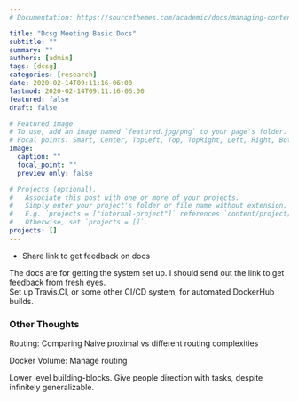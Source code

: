 ```yaml
---
# Documentation: https://sourcethemes.com/academic/docs/managing-content/

title: "Dcsg Meeting Basic Docs"
subtitle: ""
summary: ""
authors: [admin]
tags: [dcsg]
categories: [research]
date: 2020-02-14T09:11:16-06:00
lastmod: 2020-02-14T09:11:16-06:00
featured: false
draft: false

# Featured image
# To use, add an image named `featured.jpg/png` to your page's folder.
# Focal points: Smart, Center, TopLeft, Top, TopRight, Left, Right, BottomLeft, Bottom, BottomRight.
image:
  caption: ""
  focal_point: ""
  preview_only: false

# Projects (optional).
#   Associate this post with one or more of your projects.
#   Simply enter your project's folder or file name without extension.
#   E.g. `projects = ["internal-project"]` references `content/project/deep-learning/index.md`.
#   Otherwise, set `projects = []`.
projects: []
---
```

* Share link to get feedback on docs  

The docs are for getting the system set up. I should send out the link to get feedback from fresh eyes.  
Set up Travis.CI, or some other CI/CD system, for automated DockerHub builds.  

### Other Thoughts
Routing: Comparing Naive proximal vs different routing complexities  

Docker Volume: Manage routing  

Lower level building-blocks. Give people direction with tasks, despite infinitely generalizable.  
